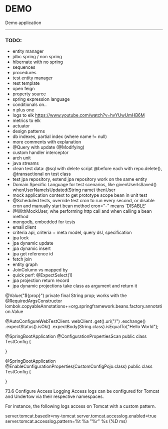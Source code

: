 # DEMO

Demo application

--- 

### TODO:

* entity manager
* jdbc spring / non spring
* hibernate with no spring
* sequences
* procedures
* test entity manager
* rest template
* open feign
* property source
* spring expression language
* conditionals on..
* n plus one
* logs to elk https://www.youtube.com/watch?v=hvYUwUmHB6M
* metrics to elk
* actuator
* design patterns
* db indexes, partial index (where name != null)
* more comments with explanation
* @Query with update (@Modifying)
* custom handler interceptor
* arch unit
* java streams
* clean test data: @sql with delete script  @before each with repo.delete(), @transactional on test class
* test jpa repository, extend jpa repository work on the same entity
* Domain Specific Language for test scenarios, like givenUserIsSaved()   whenUserNameIsUpdated(String name)    thenUser
* mock application context to get prototype scope bean in unit test
* @Scheduled tests, override test cron to run every second, or disable cron and manually start bean method   cron="-" means 'DISABLE'
* @WithMockUser, whe performing http call and when calling a bean method
* mongodb, embedded for tests
* email client
* criteria api, criteria + meta model, query dsl, specification
* jpa lock
* jpa dynamic update
* jpa dynamic insert
* jpa get reference id
* fetch join
* entity graph
* JoinColumn vs mapped by
* quick perf: @ExpectSelect(1)
* jpa projection return record
* jpa dynamic projections take class as argument and return it


 @Value("${prop}") private final String prop; works with the @RequiredArgsConstructor
lombok.copyableAnnotations+=org.springframework.beans.factory.annotation.Value



@AutoConfigureWebTestClient.
webClient
.get().uri("/")
.exchange()
.expectStatus().isOk()
.expectBody(String.class).isEqualTo("Hello World");



@SpringBootApplication
@ConfigurationPropertiesScan
public class TestConfig {

}

@SpringBootApplication
@EnableConfigurationProperties(CustomConfigPojo.class)
public class TestConfig {

}



73.6 Configure Access Logging
Access logs can be configured for Tomcat and Undertow via their respective namespaces.

For instance, the following logs access on Tomcat with a custom pattern.

server.tomcat.basedir=my-tomcat
server.tomcat.accesslog.enabled=true
server.tomcat.accesslog.pattern=%t %a "%r" %s (%D ms)
